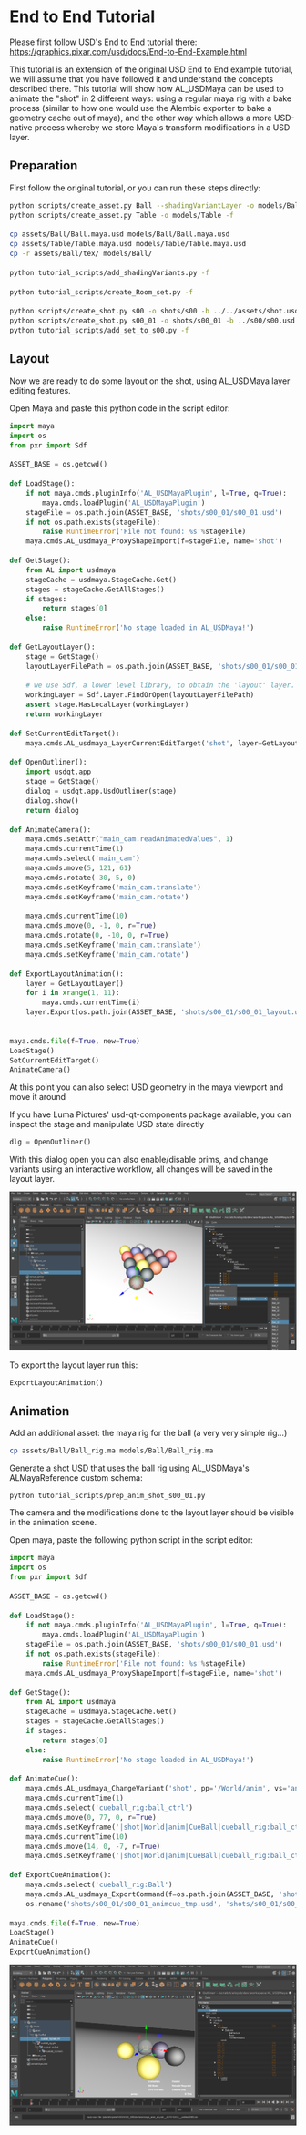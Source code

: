 # End to End Tutorial

Please first follow USD's End to End tutorial there: https://graphics.pixar.com/usd/docs/End-to-End-Example.html

This tutorial is an extension of the original USD End to End example tutorial, we will assume that you have followed it and understand the concepts described there.
This tutorial will show how AL_USDMaya can be used to animate the "shot" in 2 different ways: using a regular maya rig with a bake process (similar to how one would use the Alembic exporter to bake a geometry cache out of maya), and the other way which allows a more USD-native process whereby we store Maya's transform modifications in a USD layer.


## Preparation

First follow the original tutorial, or you can run these steps directly:
```bash
python scripts/create_asset.py Ball --shadingVariantLayer -o models/Ball -f
python scripts/create_asset.py Table -o models/Table -f

cp assets/Ball/Ball.maya.usd models/Ball/Ball.maya.usd
cp assets/Table/Table.maya.usd models/Table/Table.maya.usd
cp -r assets/Ball/tex/ models/Ball/

python tutorial_scripts/add_shadingVariants.py -f

python tutorial_scripts/create_Room_set.py -f

python scripts/create_shot.py s00 -o shots/s00 -b ../../assets/shot.usd -f
python scripts/create_shot.py s00_01 -o shots/s00_01 -b ../s00/s00.usd -f
python tutorial_scripts/add_set_to_s00.py -f
```


## Layout

Now we are ready to do some layout on the shot, using AL_USDMaya layer editing features.

Open Maya and paste this python code in the script editor:
```py
import maya
import os
from pxr import Sdf

ASSET_BASE = os.getcwd()

def LoadStage():
    if not maya.cmds.pluginInfo('AL_USDMayaPlugin', l=True, q=True):
        maya.cmds.loadPlugin('AL_USDMayaPlugin')
    stageFile = os.path.join(ASSET_BASE, 'shots/s00_01/s00_01.usd')
    if not os.path.exists(stageFile):
        raise RuntimeError('File not found: %s'%stageFile)
    maya.cmds.AL_usdmaya_ProxyShapeImport(f=stageFile, name='shot')

def GetStage():
    from AL import usdmaya
    stageCache = usdmaya.StageCache.Get()
    stages = stageCache.GetAllStages()
    if stages:
        return stages[0]
    else:
        raise RuntimeError('No stage loaded in AL_USDMaya!')

def GetLayoutLayer():
    stage = GetStage()
    layoutLayerFilePath = os.path.join(ASSET_BASE, 'shots/s00_01/s00_01_layout.usd')

    # we use Sdf, a lower level library, to obtain the 'layout' layer.
    workingLayer = Sdf.Layer.FindOrOpen(layoutLayerFilePath)
    assert stage.HasLocalLayer(workingLayer)
    return workingLayer
    
def SetCurrentEditTarget():
    maya.cmds.AL_usdmaya_LayerCurrentEditTarget('shot', layer=GetLayoutLayer().identifier, findByIdentifier=True)

def OpenOutliner():
    import usdqt.app
    stage = GetStage()
    dialog = usdqt.app.UsdOutliner(stage)
    dialog.show()
    return dialog

def AnimateCamera():
    maya.cmds.setAttr("main_cam.readAnimatedValues", 1)
    maya.cmds.currentTime(1)
    maya.cmds.select('main_cam')
    maya.cmds.move(5, 121, 61)
    maya.cmds.rotate(-30, 5, 0)
    maya.cmds.setKeyframe('main_cam.translate')
    maya.cmds.setKeyframe('main_cam.rotate')
    
    maya.cmds.currentTime(10)
    maya.cmds.move(0, -1, 0, r=True)
    maya.cmds.rotate(0, -10, 0, r=True)
    maya.cmds.setKeyframe('main_cam.translate')
    maya.cmds.setKeyframe('main_cam.rotate')

def ExportLayoutAnimation():
    layer = GetLayoutLayer()
    for i in xrange(1, 11):
        maya.cmds.currentTime(i)
    layer.Export(os.path.join(ASSET_BASE, 'shots/s00_01/s00_01_layout.usd'))


maya.cmds.file(f=True, new=True)
LoadStage()
SetCurrentEditTarget()
AnimateCamera()
```

At this point you can also select USD geometry in the maya viewport and move it around

If you have Luma Pictures' usd-qt-components package available, you can inspect the stage and manipulate USD state directly
```py
dlg = OpenOutliner()
```
With this dialog open you can also enable/disable prims, and change variants using an interactive workflow, all changes will be saved in the layout layer.

![Shot Manipulation in USDMaya](USDMayaScreenshotManip.png)

To export the layout layer run this:
```py
ExportLayoutAnimation()
```

## Animation

Add an additional asset: the maya rig for the ball (a very very simple rig...)

```bash
cp assets/Ball/Ball_rig.ma models/Ball/Ball_rig.ma
```

Generate a shot USD that uses the ball rig using AL_USDMaya's ALMayaReference custom schema:
```
python tutorial_scripts/prep_anim_shot_s00_01.py
```

The camera and the modifications done to the layout layer should be visible in the animation scene.

Open maya, paste the following python script in the script editor:
```python
import maya
import os
from pxr import Sdf

ASSET_BASE = os.getcwd()

def LoadStage():
    if not maya.cmds.pluginInfo('AL_USDMayaPlugin', l=True, q=True):
        maya.cmds.loadPlugin('AL_USDMayaPlugin')
    stageFile = os.path.join(ASSET_BASE, 'shots/s00_01/s00_01.usd')
    if not os.path.exists(stageFile):
        raise RuntimeError('File not found: %s'%stageFile)
    maya.cmds.AL_usdmaya_ProxyShapeImport(f=stageFile, name='shot')

def GetStage():
    from AL import usdmaya
    stageCache = usdmaya.StageCache.Get()
    stages = stageCache.GetAllStages()
    if stages:
        return stages[0]
    else:
        raise RuntimeError('No stage loaded in AL_USDMaya!')

def AnimateCue():
    maya.cmds.AL_usdmaya_ChangeVariant('shot', pp='/World/anim', vs='animVariant', v='rig')
    maya.cmds.currentTime(1)
    maya.cmds.select('cueball_rig:ball_ctrl')
    maya.cmds.move(0, 77, 0, r=True)
    maya.cmds.setKeyframe('|shot|World|anim|CueBall|cueball_rig:ball_ctrl.translate')
    maya.cmds.currentTime(10)
    maya.cmds.move(14, 0, -7, r=True)
    maya.cmds.setKeyframe('|shot|World|anim|CueBall|cueball_rig:ball_ctrl.translate')

def ExportCueAnimation():
    maya.cmds.select('cueball_rig:Ball')
    maya.cmds.AL_usdmaya_ExportCommand(f=os.path.join(ASSET_BASE, 'shots/s00_01/s00_01_animcue_tmp.usd'), selected=True, frameRange=(1,10))
    os.rename('shots/s00_01/s00_01_animcue_tmp.usd', 'shots/s00_01/s00_01_animcue.usd') # temp workaround for limitation in ExportCommand to override existing layer

maya.cmds.file(f=True, new=True)
LoadStage()
AnimateCue()
ExportCueAnimation()

```
![Shot Animation in USDMaya](USDMayaAnim.png)
